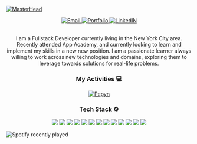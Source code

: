 [![MasterHead](https://i.imgur.com/mpZr9PV.png)](https://github.com/Inkorrect-Code)



  <div align="center">
  <a href="mailto:ntongprofessional@gmail.com" target="_blank">
    <img src="https://img.shields.io/badge/Gmail-D14836?style=for-the-badge&logo=gmail&logoColor=white" alt="Email"/>
  </a>
  <a href="https://Inkorrect-Code.github.io/Portfolio/" target="_blank">
    <img src="https://img.shields.io/badge/Portfolio-%23000000.svg?style=for-the-badge&logo=firefox&logoColor=#FF7139" alt="Portfolio"/>
  </a>
  <a href="https://www.linkedin.com/in/ntongprofessional/" target="_blank">
    <img src="https://img.shields.io/badge/LinkedIn-0077B5?style=for-the-badge&logo=linkedin&logoColor=white" alt="LinkedIN"/>
  </a>
  </div>

<br>



<p align="center">I am a Fullstack Developer currently living in the New York City area. Recently attended App Academy, and currently looking to learn and implement my skills in a new new position. I am a passionate learner always willing to work across new technologies and domains, exploring them to leverage towards solutions for real-life problems.</p>



<h3 align="center">My Activities 💻</h3>
 <div align="center">
<a href="https://github.com/Inkorrect-Code">
  <img  alt="Pepyn" src="https://github-readme-stats.vercel.app/api/top-langs/?username=Inkorrect-Code&theme=midnight-blue&layout=compact&bg_color=0D1117&hide_border=true&count_private=true" />
</a>
</div>



<h3 align="center">Tech Stack ⚙️</h3>
<div align="center">
<img src="https://img.shields.io/badge/JavaScript-F7DF1E?style=for-the-badge&logo=javascript&logoColor=black"/> <img src="https://img.shields.io/badge/Ruby-CC342D?style=for-the-badge&logo=ruby&logoColor=white"/> <img src="https://img.shields.io/badge/HTML5-E34F26?style=for-the-badge&logo=html5&logoColor=white"/> <img src="https://img.shields.io/badge/CSS3-1572B6?style=for-the-badge&logo=css3&logoColor=white"/>  <img src="https://img.shields.io/badge/Ruby_on_Rails-CC0000?style=for-the-badge&logo=ruby-on-rails&logoColor=white"/> <img src="https://img.shields.io/badge/MongoDB-4EA94B?style=for-the-badge&logo=mongodb&logoColor=white"/> <img src="https://img.shields.io/badge/Express.js-404D59?style=for-the-badge"/> <img src="https://img.shields.io/badge/React-20232A?style=for-the-badge&logo=react&logoColor=61DAFB"/> <img src="https://img.shields.io/badge/Node.js-43853D?style=for-the-badge&logo=node.js&logoColor=white"/> <img src="https://img.shields.io/badge/Redux-593D88?style=for-the-badge&logo=redux&logoColor=white"/> <img src="https://img.shields.io/badge/PostgreSQL-316192?style=for-the-badge&logo=postgresql&logoColor=white"/>  <img src="https://img.shields.io/badge/Amazon_AWS-FF9900?style=for-the-badge&logo=amazonaws&logoColor=white"/> <img src="https://img.shields.io/badge/Markdown-000000?style=for-the-badge&logo=markdown&logoColor=white"/>
</div>



![Spotify recently played](https://spotify-recently-played-readme.vercel.app/api?user=9yzebej8g4v3cxjp1naqxeouh&width={1000}&unique={true|1|on|yes})

<!--
**Inkorrect-Code/Inkorrect-Code** is a ✨ _special_ ✨ repository because its `README.md` (this file) appears on your GitHub profile.

Here are some ideas to get you started:

- 🔭 I’m currently working on ...
- 🌱 I’m currently learning ...
- 👯 I’m looking to collaborate on ...
- 🤔 I’m looking for help with ...
- 💬 Ask me about ...
- 📫 How to reach me: ...
- 😄 Pronouns: ...
- ⚡ Fun fact: ...
-->
